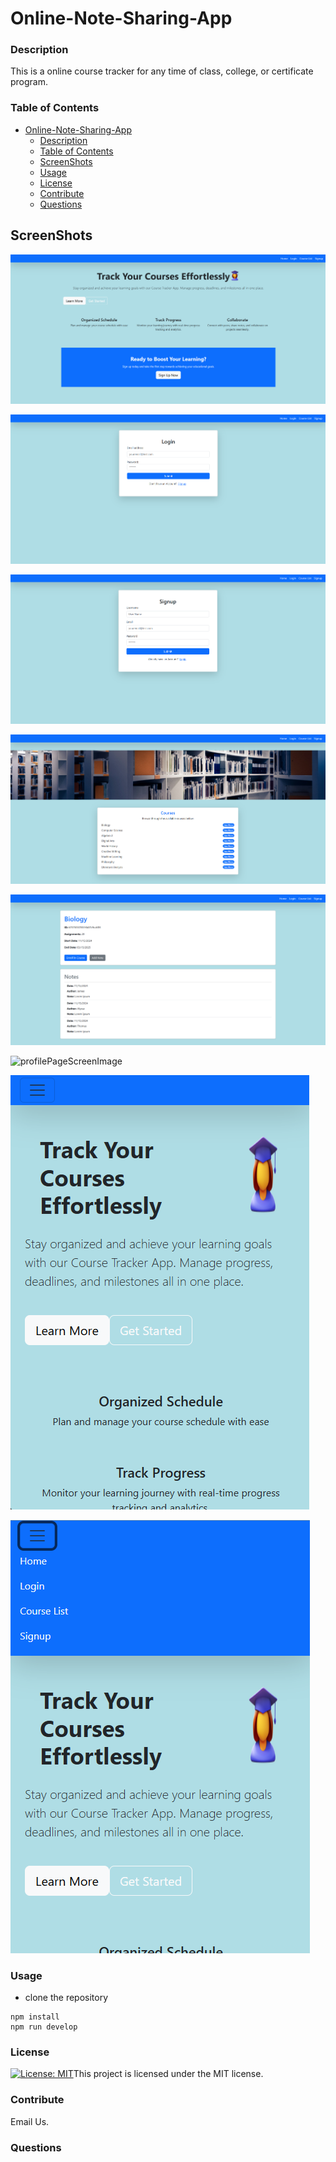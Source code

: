 # Online-Note-Sharing-App

### Description

This is a online course tracker for any time of class, college, or certificate program.

### Table of Contents

- [Online-Note-Sharing-App](#online-note-sharing-app)
    - [Description](#description)
    - [Table of Contents](#table-of-contents)
    - [ScreenShots](#screenshots)
    - [Usage](#usage)
    - [License](#license)
    - [Contribute](#contribute)
    - [Questions](#questions)


## ScreenShots

![alt text](client/src/assets/homeScreenImage.png)

![alt text](client/src/assets/loginScreenImage.png)

![alt text](client/src/assets/signUpImage.png)

![alt text](client/src/assets/courseListScreenImage.png)

![alt text](client/src/assets/courseAndNotesScreenImage.png)


![profilePageScreenImage](https://github.com/user-attachments/assets/865527b5-d927-4424-9c55-695c0b890093)

![alt text](client/src/assets/mobileScreenImage.png)

![alt text](client/src/assets/navbarToggleImage.png)

### Usage

 * clone the repository
  ```
  npm install
  npm run develop
 ```
 

### License

[![License: MIT](https://img.shields.io/badge/License-MIT-yellow.svg)](https://opensource.org/licenses/MIT)This project is licensed under the MIT license.


### Contribute

Email Us.

### Questions

